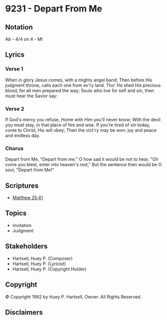 # 9231 - Depart From Me

## Notation

Ab - 4/4 on 4 - MI

## Lyrics

### Verse 1

When in glory Jesus comes, with a mighty angel band; Then before His judgment throne, calls each one from ev'ry land. Tho' He shed His precious blood, for all men prepared the way; Souls who live for self and sin, then must hear the Savior say:

### Verse 2

If God's mercy you refuse, Home with Him you'll never know; With the devil you must stay, in that place of fire and woe. If you're tired of sin today, come to Christ, His will obey; Then the vict'ry may be won: joy and peace and endless day.

### Chorus

Depart from Me, "Depart from me." O how sad it would be not to hear, "Oh come you blest, enter into heaven's rest," But the sentence then would be O soul, "Depart from Me!"


## Scriptures

- [Matthew 25:41](https://www.biblegateway.com/passage/?search=Matthew%2025%3A41)

## Topics

- Invitation
- Judgment

## Stakeholders

- Hartsell, Huey P. (Composer)
- Hartsell, Huey P. (Lyricist)
- Hartsell, Huey P. (Copyright Holder)

## Copyright

© Copyright 1992 by Huey P. Hartsell, Owner. All Rights Reserved.


## Disclaimers


